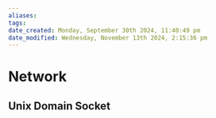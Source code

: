 ```yaml
---
aliases: 
tags: 
date_created: Monday, September 30th 2024, 11:40:49 pm
date_modified: Wednesday, November 13th 2024, 2:15:36 pm
---
```


# Network

## Unix Domain Socket
